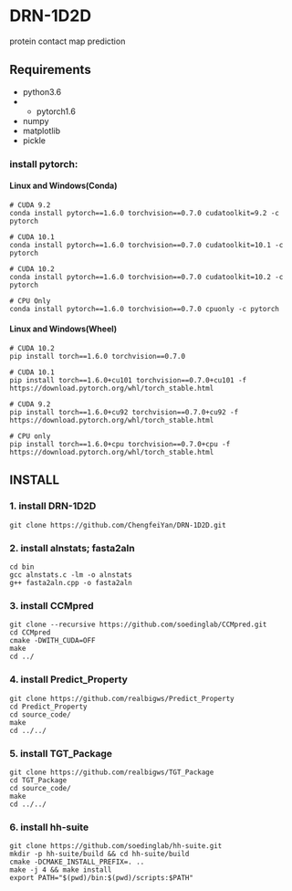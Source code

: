 # DRN-1D2D
protein contact map prediction

## Requirements
- python3.6
- - pytorch1.6  
 - numpy
 - matplotlib
 - pickle

### install pytorch:
#### Linux and Windows(Conda)
    # CUDA 9.2
    conda install pytorch==1.6.0 torchvision==0.7.0 cudatoolkit=9.2 -c pytorch

    # CUDA 10.1
    conda install pytorch==1.6.0 torchvision==0.7.0 cudatoolkit=10.1 -c pytorch

    # CUDA 10.2
    conda install pytorch==1.6.0 torchvision==0.7.0 cudatoolkit=10.2 -c pytorch

    # CPU Only
    conda install pytorch==1.6.0 torchvision==0.7.0 cpuonly -c pytorch
#### Linux and Windows(Wheel)
    # CUDA 10.2
    pip install torch==1.6.0 torchvision==0.7.0

    # CUDA 10.1
    pip install torch==1.6.0+cu101 torchvision==0.7.0+cu101 -f https://download.pytorch.org/whl/torch_stable.html

    # CUDA 9.2
    pip install torch==1.6.0+cu92 torchvision==0.7.0+cu92 -f https://download.pytorch.org/whl/torch_stable.html

    # CPU only
    pip install torch==1.6.0+cpu torchvision==0.7.0+cpu -f https://download.pytorch.org/whl/torch_stable.html
## INSTALL

### 1. install DRN-1D2D
    git clone https://github.com/ChengfeiYan/DRN-1D2D.git

### 2. install alnstats; fasta2aln
    cd bin
    gcc alnstats.c -lm -o alnstats
    g++ fasta2aln.cpp -o fasta2aln

### 3. install CCMpred
    git clone --recursive https://github.com/soedinglab/CCMpred.git
    cd CCMpred
    cmake -DWITH_CUDA=OFF
    make
    cd ../

### 4. install Predict_Property
    git clone https://github.com/realbigws/Predict_Property
    cd Predict_Property
    cd source_code/
    make
    cd ../../

### 5. install TGT_Package
    git clone https://github.com/realbigws/TGT_Package
    cd TGT_Package
    cd source_code/
    make
    cd ../../

### 6. install hh-suite
    git clone https://github.com/soedinglab/hh-suite.git
    mkdir -p hh-suite/build && cd hh-suite/build
    cmake -DCMAKE_INSTALL_PREFIX=. ..
    make -j 4 && make install
    export PATH="$(pwd)/bin:$(pwd)/scripts:$PATH"

